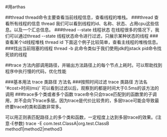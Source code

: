 #用arthas

##thread
thread命令主要查看当前线程信息，查看线程的堆栈。
###thread 查看所有线程的信息
thread 我们可以看到线程的id、名称、状态、占用cpu这些信息。以及一个汇总信息。
###thread --state 线程状态
在线程很多的情况下，我们可以通过thread --state 线程状态命令进行过滤，只展示某种状态的线程
###查看某个id线程堆栈
thread id
下面这个例子比较简单，查看主线程的堆栈信息。
###找出当前阻塞的线程
thread -b
此命令类似于我们使用jdk的jstack pid命令找死锁的线程

##trace
方法内部调用路径，并输出方法路径上的每个节点上耗时。可以帮助找到程序中执行慢的代码，优化性能

###基本用法
trace 类路径 方法名
###按照时间过滤
trace 类路径 方法名 '#cost>时间(ms)'
可以看到过滤以后，观察到的都是时间大于0.5ms的该方法的调用
###trace多个类或者多个函数
trace命令只会trace匹配到的函数里的子调用，并不会向下trace多层。因为trace是代价比较贵的，多层trace可能会导致最终要trace的类和函数非常多。

可以用正则表匹配路径上的多个类和函数，一定程度上达到多层trace的效果。(注意-E参数)
trace -E com.test.ClassA|org.test.ClassB method1|method2|method3